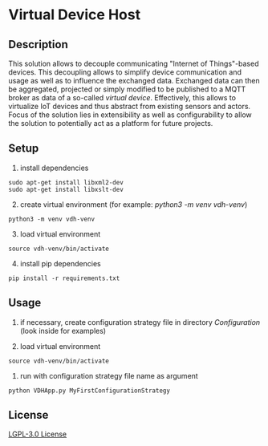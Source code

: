# Virtual Device Host

## Description

This solution allows to decouple communicating "Internet of Things"-based devices.
This decoupling allows to simplify device communication and usage as well as to influence the exchanged data. 
Exchanged data can then be aggregated, projected or simply modified to be published to a MQTT broker as data of a so-called *virtual device*. Effectively, this allows to virtualize IoT devices and thus abstract from existing sensors and actors.
Focus of the solution lies in extensibility as well as configurability to allow the solution to potentially act as a platform for future projects.

## Setup

1. install dependencies

```
sudo apt-get install libxml2-dev
sudo apt-get install libxslt-dev
```

2. create virtual environment (for example: *python3 -m venv vdh-venv*)

```
python3 -m venv vdh-venv
```

3. load virtual environment

```
source vdh-venv/bin/activate
```

4. install pip dependencies

```
pip install -r requirements.txt
```

## Usage

1. if necessary, create configuration strategy file in directory *Configuration* (look inside for examples)

1. load virtual environment

```
source vdh-venv/bin/activate
```

1. run with configuration strategy file name as argument

```
python VDHApp.py MyFirstConfigurationStrategy
```

## License

[LGPL-3.0 License](/LICENSE)
